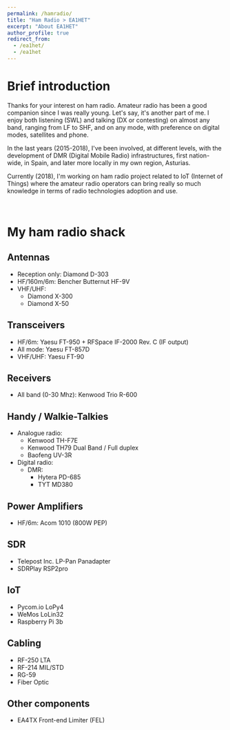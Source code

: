 ```yaml
---
permalink: /hamradio/
title: "Ham Radio > EA1HET"
excerpt: "About EA1HET"
author_profile: true
redirect_from: 
  - /ea1het/
  - /ea1het
---
```


# Brief introduction
Thanks for your interest on ham radio. Amateur radio has been a good companion since I was really young. Let's say, it's another part of me. I enjoy both listening (SWL) and talking (DX or contesting) on almost any band, ranging from LF to SHF, and on any mode, with preference on digital modes, satellites and phone. 

In the last years (2015-2018), I've been involved, at different levels, with the development of DMR (Digital Mobile Radio) infrastructures, first nation-wide, in Spain, and later more locally in my own region, Asturias. 

Currently (2018), I'm working on ham radio project related to IoT (Internet of Things) where the amateur radio operators can bring really so much knowledge in terms of radio technologies adoption and use. 

<br />

# My ham radio shack
## Antennas
- Reception only: Diamond D-303
- HF/160m/6m: Bencher Butternut HF-9V 
- VHF/UHF: 
  - Diamond X-300
  - Diamond X-50

## Transceivers
- HF/6m: Yaesu FT-950 + RFSpace IF-2000 Rev. C (IF output)
- All mode: Yaesu FT-857D
- VHF/UHF: Yaesu FT-90 

## Receivers
- All band (0-30 Mhz): Kenwood Trio R-600

## Handy / Walkie-Talkies
- Analogue radio:
   - Kenwood TH-F7E
   - Kenwood TH79 Dual Band / Full duplex
   - Baofeng UV-3R
- Digital radio:
   - DMR: 
     - Hytera PD-685 
     - TYT MD380 

## Power Amplifiers
- HF/6m: Acom 1010 (800W PEP)

## SDR
- Telepost Inc. LP-Pan Panadapter
- SDRPlay RSP2pro

## IoT
- Pycom.io LoPy4
- WeMos LoLin32
- Raspberry Pi 3b

## Cabling
- RF-250 LTA
- RF-214 MIL/STD
- RG-59
- Fiber Optic

## Other components
- EA4TX Front-end Limiter (FEL)